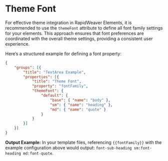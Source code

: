 # Theme Font

For effective theme integration in RapidWeaver Elements, it is recommended to use the `themeFont` attribute to define all font family settings for your elements. This approach ensures that font preferences are coordinated with the overall theme settings, providing a consistent user experience.

Here’s a structured example for defining a font property:

```json
{
    "groups": [{
        "title": "TextArea Example",
        "properties": [{
            "title": "Theme Font",
            "property": "fontFamily",
            "themeFont": {
                "default": {
                    "base": { "name": "body" },
                    "sm": { "name": "heading" },
                    "md": { "name": "quote" }
                }
            }
        }]
    }]
}
```

**Output Example:** In your template files, referencing `{{fontFamily}}` with the example configuration above would output: `font-sub-heading sm:font-heading md:font-quote`.
